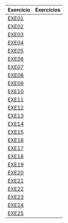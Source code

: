 | Exercício                                      | Exercícios |  
|------------------------------------------------|-----------|  
| [EXE01](EXE01/src/br/edu/principal/Principal.java) |           |  
| [EXE02](EXE02/src/br/edu/principal/Principal.java) |           |  
| [EXE03](EXE03/src/br/edu/principal/Principal.java) |           |  
| [EXE04](EXE04/src/br/edu/principal/Principal.java) |           |  
| [EXE05](EXE05/src/br/edu/principal/Principal.java) |           |  
| [EXE06](EXE06/src/br/edu/principal/Principal.java) |           |  
| [EXE07](EXE07/src/br/edu/principal/Principal.java) |           |  
| [EXE08](EXE08/src/br/edu/principal/Principal.java) |           |  
| [EXE09](EXE09/src/br/edu/principal/Principal.java) |           |  
| [EXE10](EXE10/src/br/edu/principal/Principal.java) |           |  
| [EXE11](EXE11/src/br/edu/principal/Principal.java) |           |  
| [EXE12](EXE12/src/br/edu/principal/Principal.java) |           |  
| [EXE13](EXE13/src/br/edu/principal/Principal.java) |           |  
| [EXE14](EXE14/src/br/edu/principal/Principal.java) |           |  
| [EXE15](EXE15/src/br/edu/principal/Principal.java) |           |  
| [EXE16](EXE16/src/br/edu/principal/Principal.java) |           |  
| [EXE17](EXE17/src/br/edu/principal/Principal.java) |           |  
| [EXE18](EXE18/src/br/edu/principal/Principal.java) |           |  
| [EXE19](EXE19/src/br/edu/principal/Principal.java) |           |  
| [EXE20](EXE20/src/br/edu/principal/Principal.java) |           |  
| [EXE21](EXE21/src/br/edu/principal/Principal.java) |           |  
| [EXE22](EXE22/src/br/edu/principal/Principal.java) |           |  
| [EXE23](EXE23/src/br/edu/principal/Principal.java) |           |  
| [EXE24](EXE24/src/br/edu/principal/Principal.java) |           |  
| [EXE25](EXE25/src/br/edu/principal/Principal.java) |           |
